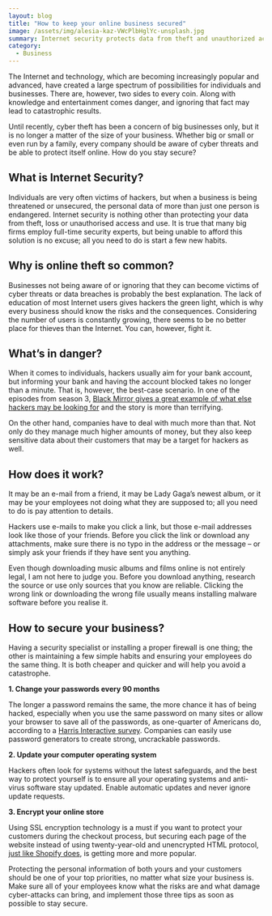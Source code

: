 ```yaml
---
layout: blog
title: "How to keep your online business secured"
image: /assets/img/alesia-kaz-VWcPlbHglYc-unsplash.jpg
summary: Internet security protects data from theft and unauthorized access. Awareness, strong passwords, updated systems, and encryption safeguard businesses from increasing online threats.
category:
  - Business
---
```


The Internet and technology, which are becoming increasingly popular and advanced, have created a large spectrum of possibilities for individuals and businesses. There are, however, two sides to every coin. Along with knowledge and entertainment comes danger, and ignoring that fact may lead to catastrophic results.

Until recently, cyber theft has been a concern of big businesses only, but it is no longer a matter of the size of your business. Whether big or small or even run by a family, every company should be aware of cyber threats and be able to protect itself online. How do you stay secure?
 

## What is Internet Security?
Individuals are very often victims of hackers, but when a business is being threatened or unsecured, the personal data of more than just one person is endangered. Internet security is nothing other than protecting your data from theft, loss or unauthorised access and use. It is true that many big firms employ full-time security experts, but being unable to afford this solution is no excuse; all you need to do is start a few new habits.
 
## Why is online theft so common?
Businesses not being aware of or ignoring that they can become victims of cyber threats or data breaches is probably the best explanation. The lack of education of most Internet users gives hackers the green light, which is why every business should know the risks and the consequences. Considering the number of users is constantly growing, there seems to be no better place for thieves than the Internet. You can, however, fight it.
 
## What’s in danger?
When it comes to individuals, hackers usually aim for your bank account, but informing your bank and having the account blocked takes no longer than a minute. That is, however, the best-case scenario. In one of the episodes from season 3, [Black Mirror gives a great example of what else hackers may be looking for](https://www.theatlantic.com/entertainment/archive/2016/10/black-mirror-season-three-review-shut-up-and-dance-netflix/504929/) and the story is more than terrifying.

On the other hand, companies have to deal with much more than that. Not only do they manage much higher amounts of money, but they also keep sensitive data about their customers that may be a target for hackers as well.
 
## How does it work?
It may be an e-mail from a friend, it may be Lady Gaga’s newest album, or it may be your employees not doing what they are supposed to; all you need to do is pay attention to details.

Hackers use e-mails to make you click a link, but those e-mail addresses look like those of your friends. Before you click the link or download any attachments, make sure there is no typo in the address or the message – or simply ask your friends if they have sent you anything.

Even though downloading music albums and films online is not entirely legal, I am not here to judge you. Before you download anything, research the source or use only sources that you know are reliable. Clicking the wrong link or downloading the wrong file usually means installing malware software before you realise it.

 
## How to secure your business?
Having a security specialist or installing a proper firewall is one thing; the other is maintaining a few simple habits and ensuring your employees do the same thing. It is both cheaper and quicker and will help you avoid a catastrophe.
 

**1. Change your passwords every 90 months**

The longer a password remains the same, the more chance it has of being hacked, especially when you use the same password on many sites or allow your browser to save all of the passwords, as one-quarter of Americans do, according to a [Harris Interactive survey](https://www.prweb.com/releases/survey_finds_majority_of_americans_memorize_or_write_passwords_on_paper/prweb12870866.htm). Companies can easily use password generators to create strong, uncrackable passwords.
 

**2. Update your computer operating system**

Hackers often look for systems without the latest safeguards, and the best way to protect yourself is to ensure all your operating systems and anti-virus software stay updated. Enable automatic updates and never ignore update requests.
 

**3. Encrypt your online store**

Using SSL encryption technology is a must if you want to protect your customers during the checkout process, but securing each page of the website instead of using twenty-year-old and unencrypted HTML protocol, [just like Shopify does](https://www.shopify.com/blog/73511365-all-shopify-stores-now-use-ssl-encryption-everywhere), is getting more and more popular.

Protecting the personal information of both yours and your customers should be one of your top priorities, no matter what size your business is. Make sure all of your employees know what the risks are and what damage cyber-attacks can bring, and implement those three tips as soon as possible to stay secure.
